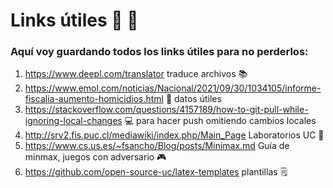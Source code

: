 # Links útiles 🔗 🤙
### Aquí voy guardando todos los links útiles para no perderlos:
1. https://www.deepl.com/translator traduce archivos 📚
2. https://www.emol.com/noticias/Nacional/2021/09/30/1034105/informe-fiscalia-aumento-homicidios.html 📰 datos útiles
3. https://stackoverflow.com/questions/4157189/how-to-git-pull-while-ignoring-local-changes 💻 para hacer push omitiendo cambios locales 
4. http://srv2.fis.puc.cl/mediawiki/index.php/Main_Page Laboratorios UC :microscope:
5. https://www.cs.us.es/~fsancho/Blog/posts/Minimax.md Guía de minmax, juegos con adversario 🎮
6. https://github.com/open-source-uc/latex-templates plantillas 🗒️
